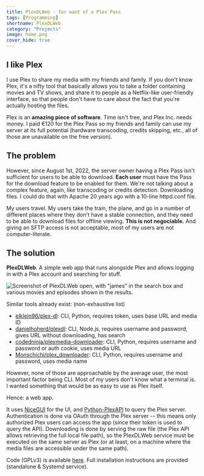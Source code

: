 ```yaml
---
title: PlexDLWeb - for want of a Plex Pass
tags: [Programming]
shortname: PlexDLWeb
category: "Projects"
image: home.png
cover_hide: true
---
```


## I like Plex

I use Plex to share my media with my friends and family. If you don't know Plex, it's a nifty tool that basically allows you to take a folder containing movies and TV shows, and share it to people as a Netflix-like user-friendly interface, so that people don't have to care about the fact that you're actually hosting the files.

Plex is an **amazing piece of software**. Time isn't free, and Plex Inc. needs money. I paid €120 for the Plex Pass so my friends and family can use my server at its full potential (hardware transcoding, credits skipping, etc., all of those are unavailable on the free version).

## The problem

However, since August 1st, 2022, the server owner having a Plex Pass isn't sufficient for users to be able to download. **Each user** must have the Pass for the download feature to be enabled for them. We're not talking about a complex feature, again, like transcoding or credits detection. Downloading files. I could do that with Apache 20 years ago with a 10-line httpd.conf file.

My users travel. My users take the train, the plane, and go in a number of different places where they don't have a stable connection, and they need to be able to download files for offline viewing. **This is not negociable.** And giving an SFTP access is not acceptable, most of my users are not computer-literate.

## The solution

**PlexDLWeb**. A simple web app that runs alongside Plex and allows logging in with a Plex account and searching for stuff.

![Screenshot of PlexDLWeb open, with "james" in the search box and various movies and episodes shown in the results.](home.png)

Similar tools already exist: (non-exhaustive list)
- [elklein96/plex-dl](https://github.com/elklein96/plex-dl): CLI, Python, requires token, uses base URL and media ID
- [danielhoherd/plexdl](https://github.com/danielhoherd/plexdl): CLI, Node.js, requires username and password, gives URL without downloading, has search
- [codedninja/plexmedia-downloader](https://github.com/codedninja/plexmedia-downloader): CLI, Python, requires username and password or auth cookie, uses media URL
- [Monschichi/plex_downloader](https://github.com/Monschichi/plex_downloader): CLI, Python, requires username and password, uses media name

However, none of those are approachable by the average user, the most important factor being CLI. Most of my users don't know what a terminal is. I wanted something that would be as easy to use as Plex itself.

Hence: a web app.

It uses [NiceGUI](https://github.com/zauberzeug/nicegui) for the UI, and [Python-PlexAPI](https://github.com/pkkid/python-plexapi) to query the Plex server. Authentication is done via OAuth through the Plex server -- this means only authorized Plex users can access the app (since their token is used to query the API). Downloading is done by serving the raw file (the Plex API allows retrieving the full local file path), so the PlexDLWeb service must be executed on the same server as Plex (or at least, on a machine where the media files are accessible under the same path).

Code (GPLv3) is available [here](https://github.com/zdimension/plexdlweb). Full installation instructions are provided (standalone & Systemd service).